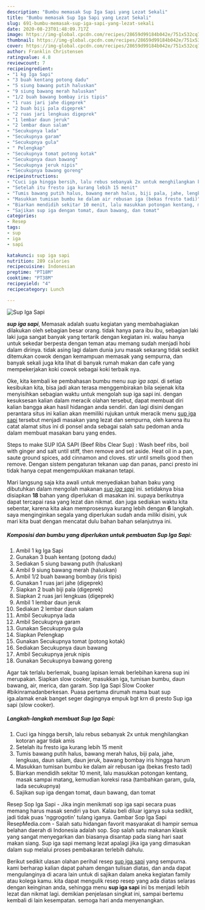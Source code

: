 ```yaml
---
description: "Bumbu memasak Sup Iga Sapi yang Lezat Sekali"
title: "Bumbu memasak Sup Iga Sapi yang Lezat Sekali"
slug: 691-bumbu-memasak-sup-iga-sapi-yang-lezat-sekali
date: 2020-08-23T01:48:09.717Z
image: https://img-global.cpcdn.com/recipes/28659d99184b042e/751x532cq70/sup-iga-sapi-foto-resep-utama.jpg
thumbnail: https://img-global.cpcdn.com/recipes/28659d99184b042e/751x532cq70/sup-iga-sapi-foto-resep-utama.jpg
cover: https://img-global.cpcdn.com/recipes/28659d99184b042e/751x532cq70/sup-iga-sapi-foto-resep-utama.jpg
author: Franklin Christensen
ratingvalue: 4.8
reviewcount: 7
recipeingredient:
- "1 kg Iga Sapi"
- "3 buah kentang potong dadu"
- "5 siung bawang putih haluskan"
- "9 siung bawang merah haluskan"
- "1/2 buah bawang bombay iris tipis"
- "1 ruas jari jahe digeprek"
- "2 buah biji pala digeprek"
- "2 ruas jari lengkuas digeprek"
- "1 lembar daun jeruk"
- "2 lembar daun salam"
- "Secukupnya lada"
- "Secukupnya garam"
- "Secukupnya gula"
- " Pelengkap"
- "Secukupnya tomat potong kotak"
- "Secukupnya daun bawang"
- "Secukupnya jeruk nipis"
- "Secukupnya bawang goreng"
recipeinstructions:
- "Cuci iga hingga bersih, lalu rebus sebanyak 2x untuk menghilangkan kotoran agar tidak amis"
- "Setelah itu fresto iga kurang lebih 15 menit"
- "Tumis bawang putih halus, bawang merah halus, biji pala, jahe, lengkuas, daun salam, daun jeruk, bawang bombay iris hingga harum"
- "Masukkan tumisan bumbu ke dalam air rebusan iga (bekas fresto tadi)"
- "Biarkan mendidih sekitar 10 menit, lalu masukkan potongan kentang, masak sampai matang, kemudian koreksi rasa (tambahkan garam, gula, lada secukupnya)"
- "Sajikan sup iga dengan tomat, daun bawang, dan tomat"
categories:
- Resep
tags:
- sup
- iga
- sapi

katakunci: sup iga sapi 
nutrition: 289 calories
recipecuisine: Indonesian
preptime: "PT18M"
cooktime: "PT38M"
recipeyield: "4"
recipecategory: Lunch

---
```



![Sup Iga Sapi](https://img-global.cpcdn.com/recipes/28659d99184b042e/751x532cq70/sup-iga-sapi-foto-resep-utama.jpg)

<b><i>sup iga sapi</i></b>, Memasak adalah suatu kegiatan yang membahagiakan dilakukan oleh sebagian besar orang. tidak hanya para ibu ibu, sebagian laki laki juga sangat banyak yang tertarik dengan kegiatan ini. walau hanya untuk sekedar berpesta dengan teman atau memang sudah menjadi hobi dalam dirinya. tidak asing lagi dalam dunia juru masak sekarang tidak sedikit ditemukan cowok dengan kemampuan memasak yang sempurna, dan banyak sekali juga kita lihat di banyak rumah makan dan cafe yang mempekerjakan koki cowok sebagai koki terbaik nya.

Oke, kita kembali ke pembahasan bumbu menu <i>sup iga sapi</i>. di setiap kesibukan kita, bisa jadi akan terasa menggembirakan bila sejenak kita menyisihkan sebagian waktu untuk mengolah sup iga sapi ini. dengan kesuksesan kalian dalam meracik olahan tersebut, dapat membuat diri kalian bangga akan hasil hidangan anda sendiri. dan lagi disini dengan perantara situs ini kalian akan memiliki rujukan untuk meracik menu <u>sup iga sapi</u> tersebut menjadi masakan yang lezat dan sempurna, oleh karena itu catat alamat situs ini di ponsel anda sebagai salah satu pedoman anda dalam membuat masakan baru yang endes.

Steps to make SUP IGA SAPI (Beef Ribs Clear Sup) : Wash beef ribs, boil with ginger and salt until stiff, then remove and set aside. Heat oil in a pan, saute ground spices, add cinnamon and cloves. stir until smells good then remove. Dengan sistem pengaturan tekanan uap dan panas, panci presto ini tidak hanya cepat mengempukkan makanan tetapi.


Mari langsung saja kita awali untuk menyediakan bahan baku yang dibutuhkan dalam mengolah makanan <u><i>sup iga sapi</i></u> ini. setidaknya bisa disiapkan <b>18</b> bahan yang diperlukan di masakan ini. supaya berikutnya dapat tercapai rasa yang lezat dan nikmat. dan juga sediakan waktu kita sebentar, karena kita akan memprosesnya kurang lebih dengan <b>6</b> langkah. saya menginginkan segala yang diperlukan sudah anda miliki disini, yuk mari kita buat dengan mencatat dulu bahan bahan selanjutnya ini.

<!--inarticleads1-->

##### Komposisi dan bumbu yang diperlukan untuk pembuatan Sup Iga Sapi:

1. Ambil 1 kg Iga Sapi
1. Gunakan 3 buah kentang (potong dadu)
1. Sediakan 5 siung bawang putih (haluskan)
1. Ambil 9 siung bawang merah (haluskan)
1. Ambil 1/2 buah bawang bombay (iris tipis)
1. Gunakan 1 ruas jari jahe (digeprek)
1. Siapkan 2 buah biji pala (digeprek)
1. Siapkan 2 ruas jari lengkuas (digeprek)
1. Ambil 1 lembar daun jeruk
1. Sediakan 2 lembar daun salam
1. Ambil Secukupnya lada
1. Ambil Secukupnya garam
1. Gunakan Secukupnya gula
1. Siapkan  Pelengkap
1. Gunakan Secukupnya tomat (potong kotak)
1. Sediakan Secukupnya daun bawang
1. Ambil Secukupnya jeruk nipis
1. Gunakan Secukupnya bawang goreng


Agar tak terlalu berlemak, buang lapisan lemak berlebihan karena sup ini merupakan. Siapkan slow cooker, masukkan iga, tumisan bumbu, daun bawang, air, merica, dan garam. Sop Iga Sapi Slow Cooker #bikinramadanberkesan. Puasa pertama dirumah mama buat sup iga.alamak enak banget seger dagingnya empuk bgt krn di presto Sup iga sapi (slow cooker). 

<!--inarticleads2-->

##### Langkah-langkah membuat Sup Iga Sapi:

1. Cuci iga hingga bersih, lalu rebus sebanyak 2x untuk menghilangkan kotoran agar tidak amis
1. Setelah itu fresto iga kurang lebih 15 menit
1. Tumis bawang putih halus, bawang merah halus, biji pala, jahe, lengkuas, daun salam, daun jeruk, bawang bombay iris hingga harum
1. Masukkan tumisan bumbu ke dalam air rebusan iga (bekas fresto tadi)
1. Biarkan mendidih sekitar 10 menit, lalu masukkan potongan kentang, masak sampai matang, kemudian koreksi rasa (tambahkan garam, gula, lada secukupnya)
1. Sajikan sup iga dengan tomat, daun bawang, dan tomat


Resep Sop Iga Sapi - Jika ingin menikmati sop iga sapi secara puas memang harus masak sendiri ya bun. Kalau beli diluar iganya suka sedikit, jadi tidak puas &#39;nggrogotin&#39; tulang iganya. Gambar Sop Iga Sapi ResepMedia.com - Salah satu hidangan favorit masyarakat di hampir semua belahan daerah di Indonesia adalah sop. Sop salah satu makanan klasik yang sangat menyegarkan dan biasanya disantap pada siang hari saat makan siang. Sup iga sapi memang lezat apalagi jika iga yang dimasukan dalam sup melalui proses pembakaran terlebih dahulu. 

Berikut sedikit ulasan olahan perihal resep <u>sup iga sapi</u> yang sempurna. kami berharap kalian dapat paham dengan tulisan diatas, dan anda dapat mengulanginya di acara lain untuk di sajikan dalam aneka kegiatan family atau kolega kamu. kita dapat mengulik resep resep yang ada diatas selaras dengan keinginan anda, sehingga menu <b>sup iga sapi</b> ini bs menjadi lebih lezat dan nikmat lagi. demikian penjelasan singkat ini, sampai bertemu kembali di lain kesempatan. semoga hari anda menyenangkan.

